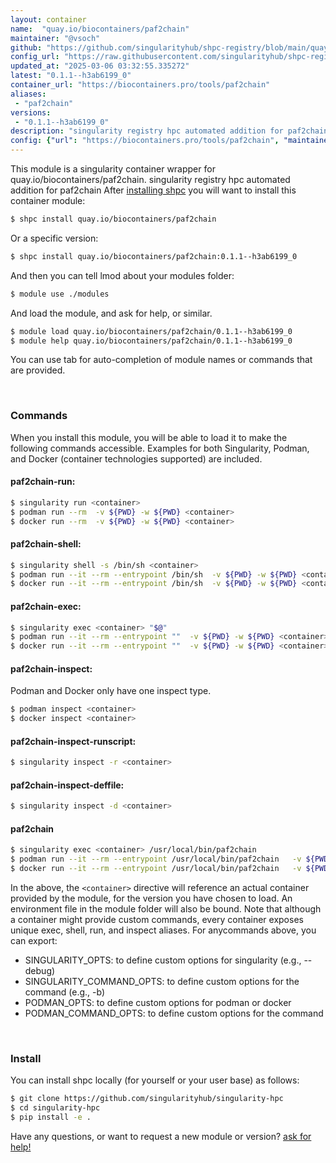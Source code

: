 ```yaml
---
layout: container
name:  "quay.io/biocontainers/paf2chain"
maintainer: "@vsoch"
github: "https://github.com/singularityhub/shpc-registry/blob/main/quay.io/biocontainers/paf2chain/container.yaml"
config_url: "https://raw.githubusercontent.com/singularityhub/shpc-registry/main/quay.io/biocontainers/paf2chain/container.yaml"
updated_at: "2025-03-06 03:32:55.335272"
latest: "0.1.1--h3ab6199_0"
container_url: "https://biocontainers.pro/tools/paf2chain"
aliases:
 - "paf2chain"
versions:
 - "0.1.1--h3ab6199_0"
description: "singularity registry hpc automated addition for paf2chain"
config: {"url": "https://biocontainers.pro/tools/paf2chain", "maintainer": "@vsoch", "description": "singularity registry hpc automated addition for paf2chain", "latest": {"0.1.1--h3ab6199_0": "sha256:8a39e2681677f6992f09bb875a21fe4e6c2fa20cbdbcc8d177cef193f0153a35"}, "tags": {"0.1.1--h3ab6199_0": "sha256:8a39e2681677f6992f09bb875a21fe4e6c2fa20cbdbcc8d177cef193f0153a35"}, "docker": "quay.io/biocontainers/paf2chain", "aliases": {"paf2chain": "/usr/local/bin/paf2chain"}}
---
```


This module is a singularity container wrapper for quay.io/biocontainers/paf2chain.
singularity registry hpc automated addition for paf2chain
After [installing shpc](#install) you will want to install this container module:


```bash
$ shpc install quay.io/biocontainers/paf2chain
```

Or a specific version:

```bash
$ shpc install quay.io/biocontainers/paf2chain:0.1.1--h3ab6199_0
```

And then you can tell lmod about your modules folder:

```bash
$ module use ./modules
```

And load the module, and ask for help, or similar.

```bash
$ module load quay.io/biocontainers/paf2chain/0.1.1--h3ab6199_0
$ module help quay.io/biocontainers/paf2chain/0.1.1--h3ab6199_0
```

You can use tab for auto-completion of module names or commands that are provided.

<br>

### Commands

When you install this module, you will be able to load it to make the following commands accessible.
Examples for both Singularity, Podman, and Docker (container technologies supported) are included.

#### paf2chain-run:

```bash
$ singularity run <container>
$ podman run --rm  -v ${PWD} -w ${PWD} <container>
$ docker run --rm  -v ${PWD} -w ${PWD} <container>
```

#### paf2chain-shell:

```bash
$ singularity shell -s /bin/sh <container>
$ podman run --it --rm --entrypoint /bin/sh  -v ${PWD} -w ${PWD} <container>
$ docker run --it --rm --entrypoint /bin/sh  -v ${PWD} -w ${PWD} <container>
```

#### paf2chain-exec:

```bash
$ singularity exec <container> "$@"
$ podman run --it --rm --entrypoint ""  -v ${PWD} -w ${PWD} <container> "$@"
$ docker run --it --rm --entrypoint ""  -v ${PWD} -w ${PWD} <container> "$@"
```

#### paf2chain-inspect:

Podman and Docker only have one inspect type.

```bash
$ podman inspect <container>
$ docker inspect <container>
```

#### paf2chain-inspect-runscript:

```bash
$ singularity inspect -r <container>
```

#### paf2chain-inspect-deffile:

```bash
$ singularity inspect -d <container>
```


#### paf2chain

```bash
$ singularity exec <container> /usr/local/bin/paf2chain
$ podman run --it --rm --entrypoint /usr/local/bin/paf2chain   -v ${PWD} -w ${PWD} <container> -c " $@"
$ docker run --it --rm --entrypoint /usr/local/bin/paf2chain   -v ${PWD} -w ${PWD} <container> -c " $@"
```



In the above, the `<container>` directive will reference an actual container provided
by the module, for the version you have chosen to load. An environment file in the
module folder will also be bound. Note that although a container
might provide custom commands, every container exposes unique exec, shell, run, and
inspect aliases. For anycommands above, you can export:

 - SINGULARITY_OPTS: to define custom options for singularity (e.g., --debug)
 - SINGULARITY_COMMAND_OPTS: to define custom options for the command (e.g., -b)
 - PODMAN_OPTS: to define custom options for podman or docker
 - PODMAN_COMMAND_OPTS: to define custom options for the command

<br>

### Install

You can install shpc locally (for yourself or your user base) as follows:

```bash
$ git clone https://github.com/singularityhub/singularity-hpc
$ cd singularity-hpc
$ pip install -e .
```

Have any questions, or want to request a new module or version? [ask for help!](https://github.com/singularityhub/singularity-hpc/issues)